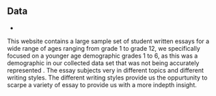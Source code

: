 
## Data

- 
This website contains a large sample set of student written essays for a wide range of ages ranging from grade 1 to grade 12, we specifically focused on a younger age demographic grades 1 to 6, as this was a demographic in our collected data set that was not being accurately represented . The essay subjects very in different topics and different writing styles. The different writing styles provide us the oppurtunity to scarpe a variety of essay to provide us with a more indepth insight.